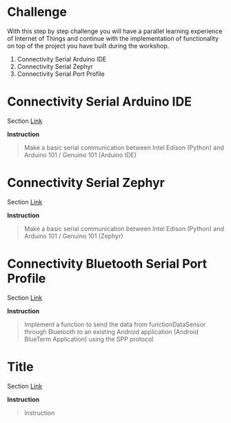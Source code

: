 # Challenge

With this step by step challenge you will have a parallel learning experience of Internet of Things and continue with the implementation of functionality on top of the project you have built during the workshop.

1. Connectivity Serial Arduino IDE
2. Connectivity Serial Zephyr
3. Connectivity Serial Port Profile
# Connectivity Serial Arduino IDE

Section [Link](url)

__Instruction__ 

> Make a basic serial communication between Intel Edison (Python) and Arduino 101 / Genuino 101 (Arduino IDE)

# Connectivity Serial Zephyr

Section [Link](url)

__Instruction__ 

> Make a basic serial communication between Intel Edison (Python) and Arduino 101 / Genuino 101 (Zephyr)

# Connectivity Bluetooth Serial Port Profile

Section [Link](url)

__Instruction__

> Implement a function to send the data from functionDataSensor through Bluetooth to an existing Android application (Android BlueTerm Application) using the SPP protocol

# Title

Section [Link](url)

__Instruction__ 
> Instruction

